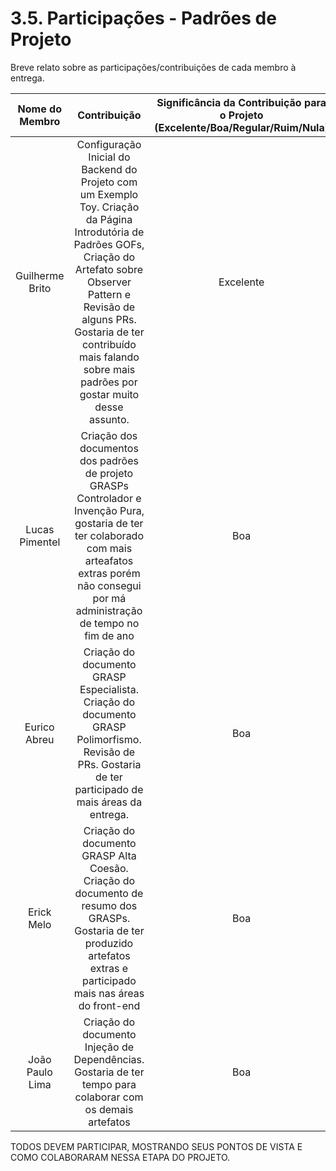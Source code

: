 # 3.5. Participações - Padrões de Projeto

Breve relato sobre as participações/contribuições de cada membro à entrega.

| Nome do Membro  |                                                                                                                                  Contribuição                                                                                                                                  | Significância da Contribuição para o Projeto (Excelente/Boa/Regular/Ruim/Nula) |
| :-------------: | :----------------------------------------------------------------------------------------------------------------------------------------------------------------------------------------------------------------------------------------------------------------------------: | :----------------------------------------------------------------------------: |
| Guilherme Brito | Configuração Inicial do Backend do Projeto com um Exemplo Toy. Criação da Página Introdutória de Padrões GOFs, Criação do Artefato sobre Observer Pattern e Revisão de alguns PRs. Gostaria de ter contribuído mais falando sobre mais padrões por gostar muito desse assunto. |                                   Excelente                                    |
| Lucas Pimentel  |                                   Criação dos documentos dos padrões de projeto GRASPs Controlador e Invenção Pura, gostaria de ter ter colaborado com mais arteafatos extras porém não consegui por má administração de tempo no fim de ano                                   |                                      Boa                                       |
|  Eurico Abreu   |                                                            Criação do documento GRASP Especialista. Criação do documento GRASP Polimorfismo. Revisão de PRs. Gostaria de ter participado de mais áreas da entrega.                                                             |                                      Boa                                       |
|   Erick Melo    |                                                    Criação do documento GRASP Alta Coesão. Criação do documento de resumo dos GRASPs. Gostaria de ter produzido artefatos extras e participado mais nas áreas do front-end                                                     |                                      Boa                                       |
| João Paulo Lima |                                                                                   Criação do documento Injeção de Dependências. Gostaria de ter tempo para colaborar com os demais artefatos                                                                                   |                                      Boa                                       |

TODOS DEVEM PARTICIPAR, MOSTRANDO SEUS PONTOS DE VISTA E COMO COLABORARAM NESSA ETAPA DO PROJETO.
